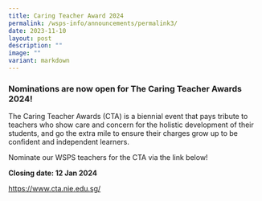 ```yaml
---
title: Caring Teacher Award 2024
permalink: /wsps-info/announcements/permalink3/
date: 2023-11-10
layout: post
description: ""
image: ""
variant: markdown
---
```

### Nominations are now open for The Caring Teacher Awards 2024!






The Caring Teacher Awards (CTA) is a biennial event that pays tribute to teachers who show care and concern for the holistic development of their students, and go the extra mile to ensure their charges grow up to be confident and independent learners. 

Nominate our WSPS teachers for the CTA via the link below! 

**Closing date: 12 Jan 2024**

https://www.cta.nie.edu.sg/
